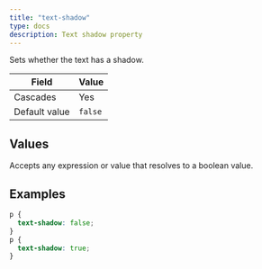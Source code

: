 ```yaml
---
title: "text-shadow"
type: docs
description: Text shadow property
---
```


Sets whether the text has a shadow.

| Field | Value |
|--|--|
| Cascades | Yes |
| Default value | `false` |

## Values
Accepts any expression or value that resolves to a boolean value.

## Examples
```scss
p {
  text-shadow: false;
}
p {
  text-shadow: true;
}
```